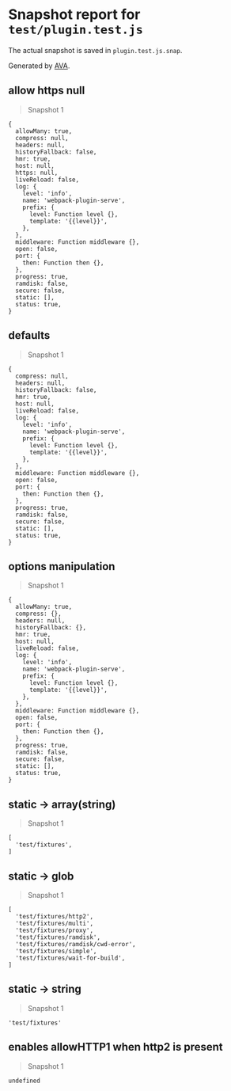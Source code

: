 # Snapshot report for `test/plugin.test.js`

The actual snapshot is saved in `plugin.test.js.snap`.

Generated by [AVA](https://ava.li).

## allow https null

> Snapshot 1

    {
      allowMany: true,
      compress: null,
      headers: null,
      historyFallback: false,
      hmr: true,
      host: null,
      https: null,
      liveReload: false,
      log: {
        level: 'info',
        name: 'webpack-plugin-serve',
        prefix: {
          level: Function level {},
          template: '{{level}}',
        },
      },
      middleware: Function middleware {},
      open: false,
      port: {
        then: Function then {},
      },
      progress: true,
      ramdisk: false,
      secure: false,
      static: [],
      status: true,
    }

## defaults

> Snapshot 1

    {
      compress: null,
      headers: null,
      historyFallback: false,
      hmr: true,
      host: null,
      liveReload: false,
      log: {
        level: 'info',
        name: 'webpack-plugin-serve',
        prefix: {
          level: Function level {},
          template: '{{level}}',
        },
      },
      middleware: Function middleware {},
      open: false,
      port: {
        then: Function then {},
      },
      progress: true,
      ramdisk: false,
      secure: false,
      static: [],
      status: true,
    }

## options manipulation

> Snapshot 1

    {
      allowMany: true,
      compress: {},
      headers: null,
      historyFallback: {},
      hmr: true,
      host: null,
      liveReload: false,
      log: {
        level: 'info',
        name: 'webpack-plugin-serve',
        prefix: {
          level: Function level {},
          template: '{{level}}',
        },
      },
      middleware: Function middleware {},
      open: false,
      port: {
        then: Function then {},
      },
      progress: true,
      ramdisk: false,
      secure: false,
      static: [],
      status: true,
    }

## static → array(string)

> Snapshot 1

    [
      'test/fixtures',
    ]

## static → glob

> Snapshot 1

    [
      'test/fixtures/http2',
      'test/fixtures/multi',
      'test/fixtures/proxy',
      'test/fixtures/ramdisk',
      'test/fixtures/ramdisk/cwd-error',
      'test/fixtures/simple',
      'test/fixtures/wait-for-build',
    ]

## static → string

> Snapshot 1

    'test/fixtures'

## enables allowHTTP1 when http2 is present

> Snapshot 1

    undefined
